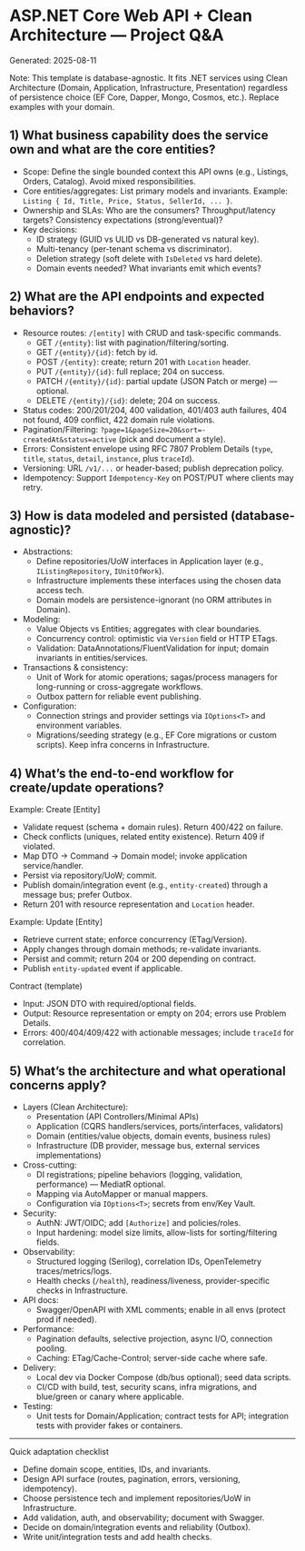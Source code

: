 # ASP.NET Core Web API + Clean Architecture — Project Q&A

Generated: 2025-08-11

Note: This template is database-agnostic. It fits .NET services using Clean Architecture (Domain, Application, Infrastructure, Presentation) regardless of persistence choice (EF Core, Dapper, Mongo, Cosmos, etc.). Replace examples with your domain.

## 1) What business capability does the service own and what are the core entities?

- Scope: Define the single bounded context this API owns (e.g., Listings, Orders, Catalog). Avoid mixed responsibilities.
- Core entities/aggregates: List primary models and invariants. Example: `Listing { Id, Title, Price, Status, SellerId, ... }`.
- Ownership and SLAs: Who are the consumers? Throughput/latency targets? Consistency expectations (strong/eventual)?
- Key decisions:
  - ID strategy (GUID vs ULID vs DB-generated vs natural key).
  - Multi-tenancy (per-tenant schema vs discriminator).
  - Deletion strategy (soft delete with `IsDeleted` vs hard delete).
  - Domain events needed? What invariants emit which events?

## 2) What are the API endpoints and expected behaviors?

- Resource routes: `/[entity]` with CRUD and task-specific commands.
  - GET `/{entity}`: list with pagination/filtering/sorting.
  - GET `/{entity}/{id}`: fetch by id.
  - POST `/{entity}`: create; return 201 with `Location` header.
  - PUT `/{entity}/{id}`: full replace; 204 on success.
  - PATCH `/{entity}/{id}`: partial update (JSON Patch or merge) — optional.
  - DELETE `/{entity}/{id}`: delete; 204 on success.
- Status codes: 200/201/204, 400 validation, 401/403 auth failures, 404 not found, 409 conflict, 422 domain rule violations.
- Pagination/Filtering: `?page=1&pageSize=20&sort=-createdAt&status=active` (pick and document a style).
- Errors: Consistent envelope using RFC 7807 Problem Details (`type`, `title`, `status`, `detail`, `instance`, plus `traceId`).
- Versioning: URL `/v1/...` or header-based; publish deprecation policy.
- Idempotency: Support `Idempotency-Key` on POST/PUT where clients may retry.

## 3) How is data modeled and persisted (database-agnostic)?

- Abstractions:
  - Define repositories/UoW interfaces in Application layer (e.g., `IListingRepository`, `IUnitOfWork`).
  - Infrastructure implements these interfaces using the chosen data access tech.
  - Domain models are persistence-ignorant (no ORM attributes in Domain).
- Modeling:
  - Value Objects vs Entities; aggregates with clear boundaries.
  - Concurrency control: optimistic via `Version` field or HTTP ETags.
  - Validation: DataAnnotations/FluentValidation for input; domain invariants in entities/services.
- Transactions & consistency:
  - Unit of Work for atomic operations; sagas/process managers for long-running or cross-aggregate workflows.
  - Outbox pattern for reliable event publishing.
- Configuration:
  - Connection strings and provider settings via `IOptions<T>` and environment variables.
  - Migrations/seeding strategy (e.g., EF Core migrations or custom scripts). Keep infra concerns in Infrastructure.

## 4) What’s the end-to-end workflow for create/update operations?

Example: Create [Entity]
- Validate request (schema + domain rules). Return 400/422 on failure.
- Check conflicts (uniques, related entity existence). Return 409 if violated.
- Map DTO -> Command -> Domain model; invoke application service/handler.
- Persist via repository/UoW; commit.
- Publish domain/integration event (e.g., `entity-created`) through a message bus; prefer Outbox.
- Return 201 with resource representation and `Location` header.

Example: Update [Entity]
- Retrieve current state; enforce concurrency (ETag/Version).
- Apply changes through domain methods; re-validate invariants.
- Persist and commit; return 204 or 200 depending on contract.
- Publish `entity-updated` event if applicable.

Contract (template)
- Input: JSON DTO with required/optional fields.
- Output: Resource representation or empty on 204; errors use Problem Details.
- Errors: 400/404/409/422 with actionable messages; include `traceId` for correlation.

## 5) What’s the architecture and what operational concerns apply?

- Layers (Clean Architecture):
  - Presentation (API Controllers/Minimal APIs)
  - Application (CQRS handlers/services, ports/interfaces, validators)
  - Domain (entities/value objects, domain events, business rules)
  - Infrastructure (DB provider, message bus, external services implementations)
- Cross-cutting:
  - DI registrations; pipeline behaviors (logging, validation, performance) — MediatR optional.
  - Mapping via AutoMapper or manual mappers.
  - Configuration via `IOptions<T>`; secrets from env/Key Vault.
- Security:
  - AuthN: JWT/OIDC; add `[Authorize]` and policies/roles.
  - Input hardening: model size limits, allow-lists for sorting/filtering fields.
- Observability:
  - Structured logging (Serilog), correlation IDs, OpenTelemetry traces/metrics/logs.
  - Health checks (`/health`), readiness/liveness, provider-specific checks in Infrastructure.
- API docs:
  - Swagger/OpenAPI with XML comments; enable in all envs (protect prod if needed).
- Performance:
  - Pagination defaults, selective projection, async I/O, connection pooling.
  - Caching: ETag/Cache-Control; server-side cache where safe.
- Delivery:
  - Local dev via Docker Compose (db/bus optional); seed data scripts.
  - CI/CD with build, test, security scans, infra migrations, and blue/green or canary where applicable.
- Testing:
  - Unit tests for Domain/Application; contract tests for API; integration tests with provider fakes or containers.

---

Quick adaptation checklist
- Define domain scope, entities, IDs, and invariants.
- Design API surface (routes, pagination, errors, versioning, idempotency).
- Choose persistence tech and implement repositories/UoW in Infrastructure.
- Add validation, auth, and observability; document with Swagger.
- Decide on domain/integration events and reliability (Outbox).
- Write unit/integration tests and add health checks.